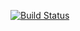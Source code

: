 [![Build Status](http://must-be.org/jenkins/job/consulo-fsharp/badge/icon)](http://must-be.org/jenkins/job/consulo-fsharp/)
